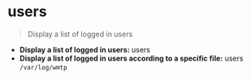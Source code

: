 # users
> Display a list of logged in users
- **Display a list of logged in users:**
users
- **Display a list of logged in users according to a specific file:**
users `/var/log/wmtp`
